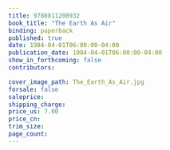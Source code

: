 ```yaml
---
title: 9780811208932
book_title: "The Earth As Air"
binding: paperback
published: true
date: 1984-04-01T06:00:00-04:00
publication_date: 1984-04-01T06:00:00-04:00
show_in_forthcoming: false
contributors:

cover_image_path: The_Earth_As_Air.jpg
forsale: false
saleprice:
shipping_charge:
price_us: 7.00
price_cn:
trim_size:
page_count:
---
```


